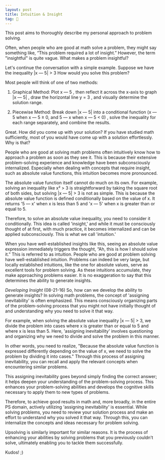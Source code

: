 ```yaml
---
layout: post
title: Intuition & Insight
tag: 🍞
---
```


This post aims to thoroughly describe my personal approach to problem solving. 

Often, when people who are good at math solve a problem, they might say something like, “This problem required a lot of insight.” However, the term "insightful" is quite vague. What makes a problem insightful?

Let's continue the conversation with a simple example. Suppose we have the inequality 
|x — 5| > 3
How would you solve this problem?

Most people will think of one of two methods:

1. Graphical Method: Plot
x — 5
, then reflect it across the x-axis to graph
|x — 5|
, draw the horizontal line
y = 3
, and visually determine the solution range.  


3. Piecewise Method: Break down
|x — 5|
 into a conditional function
(x — 5 when x — 5 ≥ 0, and 5 — x when x — 5 < 0)
, solve the inequality for each range separately, and combine the results.


Great. How did you come up with your solution? If you have studied math sufficiently, most of you would have come up with a solution effortlessly. Why is that?

People who are good at solving math problems often intuitively know how to approach a problem as soon as they see it. This is because their extensive problem-solving experience and knowledge have been subconsciously internalized. Especially when dealing with concepts that require insight, such as absolute value functions, this intuition becomes more pronounced.

The absolute value function itself cannot do much on its own. For example, solving an inequality like x² > 3 is straightforward by taking the square root of both sides, but solving |x — 5| > 3 is not as simple. This is because the absolute value function is defined conditionally based on the value of x. It returns '5 — x' when x is less than 5 and 'x — 5' when x is greater than or equal to 5.

Therefore, to solve an absolute value inequality, you need to consider it conditionally. This idea is called 'insight,' and while it must be consciously thought of at first, with much practice, it becomes internalized and can be applied subconsciously. This is what we call 'intuition.'

When you have well-established insights like this, seeing an absolute value expression immediately triggers the thought, “Ah, this is how I should solve it.” This is referred to as intuition. People who are good at problem solving have well-established intuition. Problems can indeed be very large, but locally established intuitions, like the one for absolute values, serve as excellent tools for problem solving. As these intuitions accumulate, they make approaching problems easier. It is no exaggeration to say that this determines the ability to generate insights.


*Developing Insight* (08-21-16) 
So, how can we develop the ability to generate insights?  In solving math problems, the concept of 'assigning inevitability' is often emphasized. This means consciously organizing parts of the problem-solving process that you might not have initially thought of and understanding why you need to solve it that way. 

For example, when solving the absolute value inequality |x — 5| > 3, we divide the problem into cases where x is greater than or equal to 5 and where x is less than 5. Here, 'assigning inevitability' involves questioning and organizing why we need to divide and solve the problem in this manner.

In other words, you need to realize, "Because the absolute value function is expressed differently depending on the value of x, we need to solve the problem by dividing it into cases." Through this process of assigning inevitability, you can recall and apply the relevant concepts when encountering similar problems.

This assigning inevitability goes beyond simply finding the correct answer; it helps deepen your understanding of the problem-solving process. This enhances your problem-solving abilities and develops the cognitive skills necessary to apply them to new types of problems.

Therefore, to achieve good results in math and, more broadly, in the entire PS domain, actively utilizing 'assigning inevitability' is essential. While solving problems, you need to review your solution process and make an effort to understand why you solved it that way. Through this, you can internalize the concepts and ideas necessary for problem solving.

Upsolving is similarly important for similar reasons. It is the process of enhancing your abilities by solving problems that you previously couldn’t solve, ultimately enabling you to tackle them successfully.

Kudos! ;)
